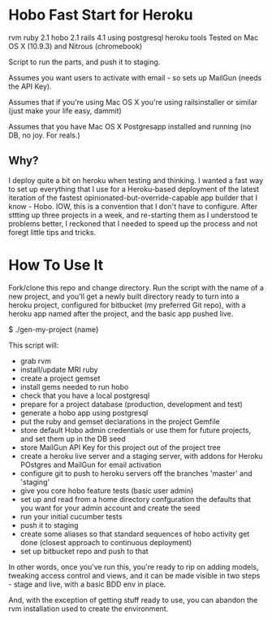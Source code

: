 # Hobo Fast Start for Heroku

rvm
ruby 2.1
hobo 2.1
rails 4.1
using postgresql
heroku tools
Tested on Mac OS X (10.9.3) and Nitrous (chromebook)

Script to run the parts, and push it to staging.

Assumes you want users to activate with email - so sets up MailGun (needs the API Key).

Assumes that if you're using Mac OS X you're using railsinstaller or similar (just make your life easy, dammit)

Assumes that you have Mac OS X Postgresapp installed and running (no DB, no joy. For reals.)

## Why?

I deploy quite a bit on heroku when testing and thinking. I wanted a fast way to set up everything that I use for a Heroku-based deployment of the latest iteration of the fastest opinionated-but-override-capable app builder that I know - Hobo. IOW, this is a convention that I don't have to configure. After sttting up three projects in a week, and re-starting them as I understood te problems better, I reckoned that I needed to speed up the process and not foregt little tips and tricks.

# How To Use It

Fork/clone this repo and change directory. Run the script with the name of a new project, and you'll get a newly built directory ready to turn into a heroku project, configured for bitbucket (my preferred Git repo), with a heroku app named after the project, and the basic app pushed live.

$ ./gen-my-project {name}

This script will:

- grab rvm
- install/update MRI ruby
- create a project gemset
- install gems needed to run hobo
- check that you have a local postgresql
- prepare for a project database (production, development and test)
- generate a hobo app using postgresql
- put the ruby and gemset declarations in the project Gemfile
- store default Hobo admin credentials or use them for future projects, and set them up in the DB seed
- store MailGun API Key for this project out of the project tree
- create a heroku live server and a staging server, with addons for Heroku POstgres and MailGun for email activation
- configure git to push to heroku servers off the branches 'master' and 'staging'
- give you core hobo feature tests (basic user admin)
- set up and read from a home directory confguration the defaults that you want for your admin account and create the seed
- run your initial cucumber tests
- push it to staging
- create some aliases so that standard sequences of hobo activity get done (closest approach to continuous deployment)
- set up bitbucket repo and push to that

In other words, once you've run this, you're ready to rip on adding models, tweaking access control and views, and it can be made visible in two steps - stage and live, with a basic BDD env in place. 

And, with the exception of getting stuff ready to use, you can abandon the rvm installation used to create the environment. 